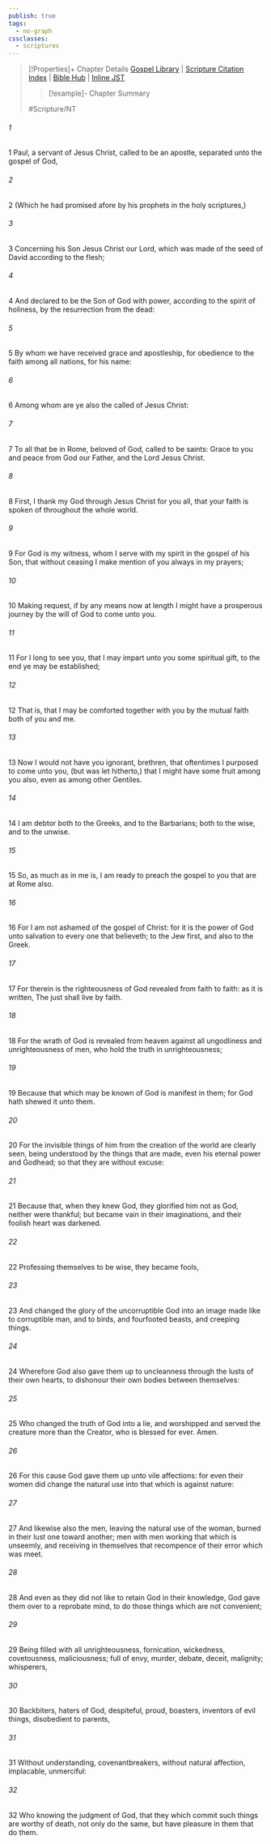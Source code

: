 ```yaml
---
publish: true
tags:
  - no-graph
cssclasses:
  - scriptures
---
```

>[!Properties]+ Chapter Details
>[Gospel Library](https://churchofjesuschrist.org/study/scriptures/nt/rom/1?lang=eng)    |    [Scripture Citation Index](https://scriptures.byu.edu/#09101::c09101)    |    [Bible Hub](https://biblehub.com/romans/1.htm)    |    [Inline JST](https://scripturetoolbox.com/html/ic/Romans/1.html)
>>[!example]- Chapter Summary
>> 
> 
>
>#Scripture/NT
###### 1
1 Paul, a servant of Jesus Christ, called to be an apostle, separated unto the gospel of God,
###### 2
2 (Which he had promised afore by his prophets in the holy scriptures,)
###### 3
3 Concerning his Son Jesus Christ our Lord, which was made of the seed of David according to the flesh;
###### 4
4 And declared to be the Son of God with power, according to the spirit of holiness, by the resurrection from the dead:
###### 5
5 By whom we have received grace and apostleship, for obedience to the faith among all nations, for his name:
###### 6
6 Among whom are ye also the called of Jesus Christ:
###### 7
7 To all that be in Rome, beloved of God, called to be saints: Grace to you and peace from God our Father, and the Lord Jesus Christ.
###### 8
8 First, I thank my God through Jesus Christ for you all, that your faith is spoken of throughout the whole world.
###### 9
9 For God is my witness, whom I serve with my spirit in the gospel of his Son, that without ceasing I make mention of you always in my prayers;
###### 10
10 Making request, if by any means now at length I might have a prosperous journey by the will of God to come unto you.
###### 11
11 For I long to see you, that I may impart unto you some spiritual gift, to the end ye may be established;
###### 12
12 That is, that I may be comforted together with you by the mutual faith both of you and me.
###### 13
13 Now I would not have you ignorant, brethren, that oftentimes I purposed to come unto you, (but was let hitherto,) that I might have some fruit among you also, even as among other Gentiles.
###### 14
14 I am debtor both to the Greeks, and to the Barbarians; both to the wise, and to the unwise.
###### 15
15 So, as much as in me is, I am ready to preach the gospel to you that are at Rome also.
###### 16
16 For I am not ashamed of the gospel of Christ: for it is the power of God unto salvation to every one that believeth; to the Jew first, and also to the Greek.
###### 17
17 For therein is the righteousness of God revealed from faith to faith: as it is written, The just shall live by faith.
###### 18
18 For the wrath of God is revealed from heaven against all ungodliness and unrighteousness of men, who hold the truth in unrighteousness;
###### 19
19 Because that which may be known of God is manifest in them; for God hath shewed it unto them.
###### 20
20 For the invisible things of him from the creation of the world are clearly seen, being understood by the things that are made, even his eternal power and Godhead; so that they are without excuse:
###### 21
21 Because that, when they knew God, they glorified him not as God, neither were thankful; but became vain in their imaginations, and their foolish heart was darkened.
###### 22
22 Professing themselves to be wise, they became fools,
###### 23
23 And changed the glory of the uncorruptible God into an image made like to corruptible man, and to birds, and fourfooted beasts, and creeping things.
###### 24
24 Wherefore God also gave them up to uncleanness through the lusts of their own hearts, to dishonour their own bodies between themselves:
###### 25
25 Who changed the truth of God into a lie, and worshipped and served the creature more than the Creator, who is blessed for ever. Amen.
###### 26
26 For this cause God gave them up unto vile affections: for even their women did change the natural use into that which is against nature:
###### 27
27 And likewise also the men, leaving the natural use of the woman, burned in their lust one toward another; men with men working that which is unseemly, and receiving in themselves that recompence of their error which was meet.
###### 28
28 And even as they did not like to retain God in their knowledge, God gave them over to a reprobate mind, to do those things which are not convenient;
###### 29
29 Being filled with all unrighteousness, fornication, wickedness, covetousness, maliciousness; full of envy, murder, debate, deceit, malignity; whisperers,
###### 30
30 Backbiters, haters of God, despiteful, proud, boasters, inventors of evil things, disobedient to parents,
###### 31
31 Without understanding, covenantbreakers, without natural affection, implacable, unmerciful:
###### 32
32 Who knowing the judgment of God, that they which commit such things are worthy of death, not only do the same, but have pleasure in them that do them.
